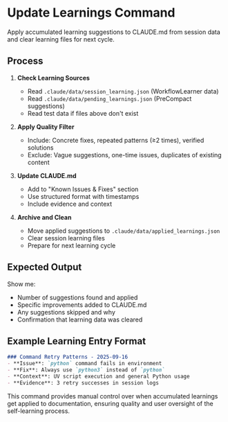 # Update Learnings Command

Apply accumulated learning suggestions to CLAUDE.md from session data and clear learning files for next cycle.

## Process

1. **Check Learning Sources**
   - Read `.claude/data/session_learning.json` (WorkflowLearner data)
   - Read `.claude/data/pending_learnings.json` (PreCompact suggestions)
   - Read test data if files above don't exist

2. **Apply Quality Filter**
   - Include: Concrete fixes, repeated patterns (≥2 times), verified solutions
   - Exclude: Vague suggestions, one-time issues, duplicates of existing content

3. **Update CLAUDE.md**
   - Add to "Known Issues & Fixes" section
   - Use structured format with timestamps
   - Include evidence and context

4. **Archive and Clean**
   - Move applied suggestions to `.claude/data/applied_learnings.json`
   - Clear session learning files
   - Prepare for next learning cycle

## Expected Output

Show me:
- Number of suggestions found and applied
- Specific improvements added to CLAUDE.md
- Any suggestions skipped and why
- Confirmation that learning data was cleared

## Example Learning Entry Format

```markdown
### Command Retry Patterns - 2025-09-16
- **Issue**: `python` command fails in environment
- **Fix**: Always use `python3` instead of `python`
- **Context**: UV script execution and general Python usage
- **Evidence**: 3 retry successes in session logs
```

This command provides manual control over when accumulated learnings get applied to documentation, ensuring quality and user oversight of the self-learning process.